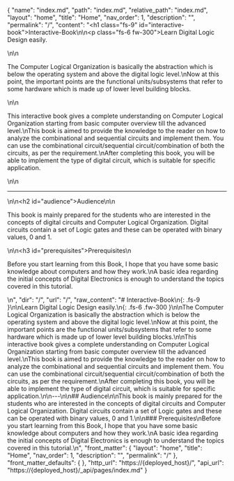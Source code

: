 {
  "name": "index.md",
  "path": "index.md",
  "relative_path": "index.md",
  "layout": "home",
  "title": "Home",
  "nav_order": 1,
  "description": "",
  "permalink": "/",
  "content": "<h1 class=\"fs-9\" id=\"interactive-book\">Interactive-Book</h1>\n\n<p class=\"fs-6 fw-300\">Learn Digital Logic Design easily.</p>\n\n<p>The Computer Logical Organization is basically the abstraction which is below the operating system and above the digital logic level.\nNow at this point, the important points are the functional units/subsystems that refer to some hardware which is made up of lower level building blocks.</p>\n\n<p>This interactive book gives a complete understanding on Computer Logical Organization starting from basic computer overview till the advanced level.\nThis book is aimed to provide the knowledge to the reader on how to analyze the combinational and sequential circuits and implement them. You can use the combinational circuit/sequential circuit/combination of both the circuits, as per the requirement.\nAfter completing this book, you will be able to implement the type of digital circuit, which is suitable for specific application.</p>\n\n<hr />\n\n<h2 id=\"audience\">Audience</h2>\n\n<p>This book is mainly prepared for the students who are interested in the concepts of digital circuits and Computer Logical Organization. Digital circuits contain a set of Logic gates and these can be operated with binary values, 0 and 1.</p>\n\n<h3 id=\"prerequisites\">Prerequisites</h3>\n<p>Before you start learning from this Book, I hope that you have some basic knowledge about computers and how they work.\nA basic idea regarding the initial concepts of Digital Electronics is enough to understand the topics covered in this tutorial.</p>\n",
  "dir": "/",
  "url": "/",
  "raw_content": "# Interactive-Book\n{: .fs-9 }\n\nLearn Digital Logic Design easily.\n{: .fs-6 .fw-300 }\n\nThe Computer Logical Organization is basically the abstraction which is below the operating system and above the digital logic level.\nNow at this point, the important points are the functional units/subsystems that refer to some hardware which is made up of lower level building blocks.\n\nThis interactive book gives a complete understanding on Computer Logical Organization starting from basic computer overview till the advanced level.\nThis book is aimed to provide the knowledge to the reader on how to analyze the combinational and sequential circuits and implement them. You can use the combinational circuit/sequential circuit/combination of both the circuits, as per the requirement.\nAfter completing this book, you will be able to implement the type of digital circuit, which is suitable for specific application.\n\n---\n\n## Audience\n\nThis book is mainly prepared for the students who are interested in the concepts of digital circuits and Computer Logical Organization. Digital circuits contain a set of Logic gates and these can be operated with binary values, 0 and 1.\n\n### Prerequisites\nBefore you start learning from this Book, I hope that you have some basic knowledge about computers and how they work.\nA basic idea regarding the initial concepts of Digital Electronics is enough to understand the topics covered in this tutorial.\n",
  "front_matter": {
    "layout": "home",
    "title": "Home",
    "nav_order": 1,
    "description": "",
    "permalink": "/"
  },
  "front_matter_defaults": {
  },
  "http_url": "https://{deployed_host}/",
  "api_url": "https://{deployed_host}/_api/pages/index.md"
}